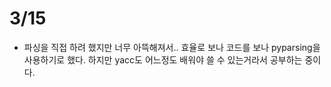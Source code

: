 # 3/15

- 파싱을 직접 하려 했지만 너무 아뜩해져서.. 효율로 보나 코드를 보나 pyparsing을 사용하기로 했다. 하지만 yacc도 어느정도 배워야 쓸 수 있는거라서 공부하는 중이다.